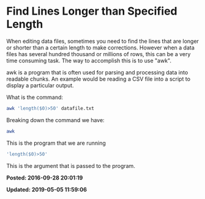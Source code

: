 # Find Lines Longer than Specified Length

When editing data files, sometimes you need to find the lines that are longer or shorter than a certain length to make corrections.  However when a data files has several hundred thousand or millions of rows, this can be a very time consuming task. The way to accomplish this is to use "awk". 

awk is a program that is often used for parsing and processing data into readable chunks.  An example would be reading a CSV file into a script to display a particular output. 

What is the command: 
``` bash
awk 'length($0)>50' datafile.txt
```
 

Breaking down the command we have: 

``` bash
awk
```

This is the program that we are running 

``` bash
'length($0)>50' 
```

This is the argument that is passed to the program. 

**Posted: 2016-09-28 20:01:19** 

**Updated: 2019-05-05 11:59:06** 


